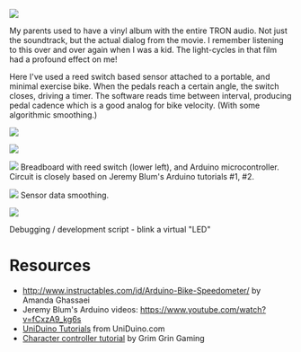 <img src="http://www.samhalperin.com/img/content/vr-cycle/2.gif"></img>

<P>My parents used to have a vinyl album with the entire
TRON audio.  Not just the soundtrack, but the actual dialog
from the movie.  I remember listening to this over and over
again when I was a kid.  The light-cycles in that film had
a profound effect on me!</p>

<p>Here I've used a reed switch based sensor attached to a portable, and
minimal exercise bike.  When the pedals reach a certain angle, the switch closes, driving a timer.  The software reads time between interval, producing pedal cadence which is a good analog for bike velocity. (With some algorithmic smoothing.)</p>

<img src="http://blog.samhalperin.com/img/content/vr-cycle/030414-breadboard-mounted.jpg"></img>

<img src="http://blog.samhalperin.com/img/content/vr-cycle/030414-magnet-over-reed.jpg"></img>

<img src="http://blog.samhalperin.com/img/content/vr-cycle/030314-breadboard.jpg"></img>
Breadboard with reed switch (lower left), and Arduino microcontroller. Circuit is closely based on Jeremy Blum's Arduino tutorials #1, #2.

<img src="http://blog.samhalperin.com/img/content/vr-cycle/test2.png"></img>
Sensor data smoothing.

<img src="http://blog.samhalperin.com/img/content/vr-cycle/virtual-led.png"></img>

Debugging / development script - blink a virtual "LED"


<h1>Resources</h1>
<ul>
<li><a href="http://www.instructables.com/id/Arduino-Bike-Speedometer/">http://www.instructables.com/id/Arduino-Bike-Speedometer/</a> by Amanda Ghassaei</li>
<li>Jeremy Blum's Arduino videos: <a href="https://www.youtube.com/watch?v=fCxzA9_kg6s">https://www.youtube.com/watch?v=fCxzA9_kg6s</a></li>
<li><a href="http://www.uniduino.com/topics/tutorials/">UniDuino Tutorials</a> from UniDuino.com</li>
<li><a href="https://www.youtube.com/watch?v=vPOKZ62SAiI">Character controller tutorial</a> by Grim Grin Gaming</li>
</ul>
